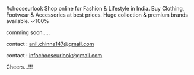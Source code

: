 #chooseurlook
Shop online for Fashion & Lifestyle in India. Buy Clothing, Footwear & Accessories at best prices. Huge collection & premium brands available. ✓100%

comming soon.....

contact : anil.chinna147@gmail.com

contact : infochooseurlook@gmail.com

Cheers...!!!
